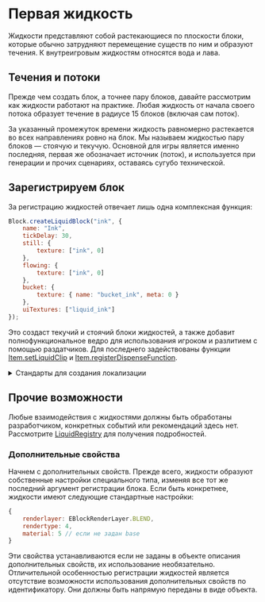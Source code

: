 # Первая жидкость

Жидкости представляют собой растекающиеся по плоскости блоки, которые обычно затрудняют перемещение существ по ним и образуют течения. К внутреигровым жидкостям относятся вода и лава.

## Течения и потоки

Прежде чем создать блок, а точнее пару блоков, давайте рассмотрим как жидкости работают на практике. Любая жидкость от начала своего потока образует течение в радиусе 15 блоков (включая сам поток).

<!-- TODO: ![liquid.gif](/images/blocks/liquid-principles.png) -->

За указанный промежуток времени жидкость равномерно растекается во всех направлениях ровно на блок. Мы называем жидкостью пару блоков — стоячую и текучую. Основной для игры является именно последняя, первая же обозначает источник (поток), и используется при генерации и прочих сценариях, оставаясь сугубо технической.

## Зарегистрируем блок

За регистрацию жидкостей отвечает лишь одна комплексная функция:

```js
Block.createLiquidBlock("ink", {
    name: "Ink",
    tickDelay: 30,
    still: {
        texture: ["ink", 0]
    },
    flowing: {
        texture: ["ink", 0]
    },
    bucket: {
        texture: { name: "bucket_ink", meta: 0 }
    },
    uiTextures: ["liquid_ink"]
});
```

Это создаст текучий и стоячий блоки жидкостей, а также добавит полнофункциональное ведро для использования игроком и разлитием с помощью раздатчиков. Для последнего задействованы функции [Item.setLiquidClip](/api/Item/setLiquidClip) и [Item.registerDispenseFunction](/api/Item/registerDispenseFunction).

<details>
    <summary>Стандарты для создания локализации</summary>
<div>

Переводы жидкостей создаются как для самого блока жидкости, так и для ведра, размещающего его. Общий формат переводов ничем не отличается от остальных:

```js
Translation.addTranslation("Ink", {
    en: "Ink",
    ru: "Чернила"
});
Translation.addTranslation("Bucket of Ink", {
    en: "Bucket of Ink",
    ru: "Ведро чернил"
});
```

Помимо перевода самого блока, это задаст еще и перевод в интерфейсе, к примеру в моде Recipe Viewer. Не забывайте про переводы, они также важны как и весь добавляемый контент.

</div>
</details>

## Прочие возможности

Любые взаимодействия с жидкостями должны быть обработаны разработчиком, конкретных событий или рекомендаций здесь нет. Рассмотрите [LiquidRegistry](/api/LiquidRegistry) для получения подробностей.

### Дополнительные свойства

Начнем с дополнительных свойств. Прежде всего, жидкости образуют собственные настройки специального типа, изменяя все тот же последний аргумент регистрации блока. Если быть конкретнее, жидкости имеют следующие стандартные настройки:

```js
{
    renderlayer: EBlockRenderLayer.BLEND,
    rendertype: 4,
    material: 5 // если не задан base
}
```

Эти свойства устанавливаются если не заданы в объекте описания дополнительных свойств, их использование необязательно. Отличительной особенностью регистрации жидкостей является отсутствие возможности использования дополнительных свойств по идентификатору. Они должны быть напрямую переданы в виде объекта.
